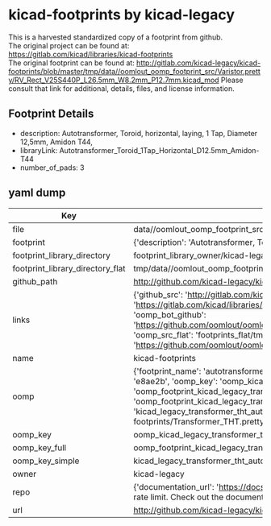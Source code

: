 # kicad-footprints by kicad-legacy  
This is a harvested standardized copy of a footprint from github.  
The original project can be found at:  
https://gitlab.com/kicad/libraries/kicad-footprints  
The original footprint can be found at:
http://gitlab.com/kicad-legacy/kicad-footprints/blob/master/tmp/data//oomlout_oomp_footprint_src/Varistor.pretty/RV_Rect_V25S440P_L26.5mm_W8.2mm_P12.7mm.kicad_mod
Please consult that link for additional, details, files, and license information.  
## Footprint Details
* description: Autotransformer, Toroid, horizontal, laying, 1 Tap, Diameter 12,5mm, Amidon T44,  
* libraryLink: Autotransformer_Toroid_1Tap_Horizontal_D12.5mm_Amidon-T44  
* number_of_pads: 3  
## yaml dump  
| Key | Value |  
| --- | --- |  
| file | data//oomlout_oomp_footprint_src/kicad-footprints/Transformer_THT.pretty/Autotransformer_Toroid_1Tap_Horizontal_D12.5mm_Amidon-T44.kicad_mod |  
| footprint | {'description': 'Autotransformer, Toroid, horizontal, laying, 1 Tap, Diameter 12,5mm, Amidon T44,', 'libraryLink': 'Autotransformer_Toroid_1Tap_Horizontal_D12.5mm_Amidon-T44', 'number_of_pads': 3} |  
| footprint_library_directory | footprint_library_owner/kicad-legacy_kicad-footprints |  
| footprint_library_directory_flat | tmp/data//oomlout_oomp_footprint_src/footprints_flat/kicad_legacy_transformer_tht_autotransformer_toroid_1tap_horizontal_d12_5mm_amidon_t44/working |  
| github_path | http://github.com/kicad-legacy/kicad-footprints/blob/master/tmp/data//oomlout_oomp_footprint_src/Transformer_THT.pretty/Autotransformer_Toroid_1Tap_Horizontal_D12.5mm_Amidon-T44.kicad_mod |  
| links | {'github_src': 'http://gitlab.com/kicad-legacy/kicad-footprints/blob/master/tmp/data//oomlout_oomp_footprint_src/Varistor.pretty/RV_Rect_V25S440P_L26.5mm_W8.2mm_P12.7mm.kicad_mod', 'github_src_repo': 'https://gitlab.com/kicad/libraries/kicad-footprints', 'oomp_bot': 'tmp/data//oomlout_oomp_footprint_src/footprints/kicad_legacy_transformer_tht_autotransformer_toroid_1tap_horizontal_d12_5mm_amidon_t44/working', 'oomp_bot_github': 'https://github.com/oomlout/oomlout_oomp_footprint_bot/tree/main/tmp/data//oomlout_oomp_footprint_src/footprints/kicad_legacy_transformer_tht_autotransformer_toroid_1tap_horizontal_d12_5mm_amidon_t44/working', 'oomp_src_flat': 'footprints_flat/tmp/data//oomlout_oomp_footprint_src/footprints_flat/kicad_legacy_transformer_tht_autotransformer_toroid_1tap_horizontal_d12_5mm_amidon_t44/working', 'oomp_src_flat_github': 'https://github.com/oomlout/oomlout_oomp_footprint_src/tree/main/tmp/data//oomlout_oomp_footprint_src/footprints_flat/kicad_legacy_transformer_tht_autotransformer_toroid_1tap_horizontal_d12_5mm_amidon_t44/working'} |  
| name | kicad-footprints |  
| oomp | {'footprint_name': 'autotransformer_toroid_1tap_horizontal_d12_5mm_amidon_t44', 'library_name': 'transformer_tht', 'md5': 'e8ae2bca12b657737c9acf24a91dd354', 'md5_10': 'e8ae2bca12', 'md5_5': 'e8ae2', 'md5_6': 'e8ae2b', 'oomp_key': 'oomp_kicad_legacy_transformer_tht_autotransformer_toroid_1tap_horizontal_d12_5mm_amidon_t44', 'oomp_key_extra': 'oomp_footprint_kicad_legacy_transformer_tht_autotransformer_toroid_1tap_horizontal_d12_5mm_amidon_t44', 'oomp_key_full': 'oomp_footprint_kicad_legacy_transformer_tht_autotransformer_toroid_1tap_horizontal_d12_5mm_amidon_t44_e8ae2b', 'oomp_key_simple': 'kicad_legacy_transformer_tht_autotransformer_toroid_1tap_horizontal_d12_5mm_amidon_t44', 'original_filename': 'data//oomlout_oomp_footprint_src/kicad-footprints/Transformer_THT.pretty/Autotransformer_Toroid_1Tap_Horizontal_D12.5mm_Amidon-T44.kicad_mod', 'owner_name': 'kicad_legacy'} |  
| oomp_key | oomp_kicad_legacy_transformer_tht_autotransformer_toroid_1tap_horizontal_d12_5mm_amidon_t44 |  
| oomp_key_full | oomp_footprint_kicad_legacy_transformer_tht_autotransformer_toroid_1tap_horizontal_d12_5mm_amidon_t44 |  
| oomp_key_simple | kicad_legacy_transformer_tht_autotransformer_toroid_1tap_horizontal_d12_5mm_amidon_t44 |  
| owner | kicad-legacy |  
| repo | {'documentation_url': 'https://docs.github.com/rest/overview/resources-in-the-rest-api#rate-limiting', 'message': "API rate limit exceeded for 84.66.142.224. (But here's the good news: Authenticated requests get a higher rate limit. Check out the documentation for more details.)"} |  
| url | http://github.com/kicad-legacy/kicad-footprints |  

